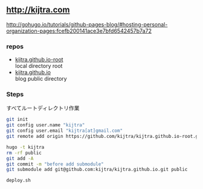 ## http://kijtra.com

http://gohugo.io/tutorials/github-pages-blog/#hosting-personal-organization-pages:fcefb200141ace3e7bfd6542457b7a72

### repos

- [kijtra.github.io-root](https://github.com/kijtra/kijtra.github.io-root)  
  local directory root
- [kijtra.github.io](https://github.com/kijtra/kijtra.github.io)  
  blog public directory


### Steps

すべてルートディレクトリ作業

```sh
git init
git config user.name "kijtra"
git config user.email "kijtra[at]gmail.com"
git remote add origin https://github.com/kijtra/kijtra.github.io-root.git
```

```sh
hugo -t kijtra
rm -rf public
git add -A
git commit -m "before add submodule"
git submodule add git@github.com:kijtra/kijtra.github.io.git public
```

```sh
deploy.sh
```
